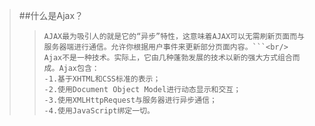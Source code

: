 >##什么是Ajax？
>>```AJAX即“Asynchronous Javascript And XML”（异步JavaScript和XML）。它可以发送及接收各种格式的信息，包括JSON、XML、HTML和文本文件。
>>AJAX最为吸引人的就是它的“异步”特性，这意味着AJAX可以无需刷新页面而与服务器端进行通信。允许你根据用户事件来更新部分页面内容。```<br/>
>>Ajax不是一种技术。实际上，它由几种蓬勃发展的技术以新的强大方式组合而成。Ajax包含：
>>-1.基于XHTML和CSS标准的表示；
>>-2.使用Document Object Model进行动态显示和交互；
>>-3.使用XMLHttpRequest与服务器进行异步通信；
>>-4.使用JavaScript绑定一切。
